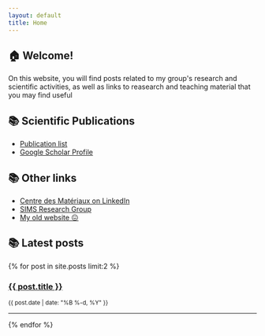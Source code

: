 ```yaml
---
layout: default
title: Home
---
```


## 🏠 Welcome!  
 
On this website, you will find posts related to my group's research and scientific activities, as well as links to reasearch and teaching material that you may find useful 

<!--
## 📁 Pages 
 
- [About](/about/) 
- [Contact](/contact/)
- [Teaching](/teaching/)
- [Job Offers](/job-offers/) 
-->

## 📚 Scientific Publications

- [Publication list](/publications/)
- [Google Scholar Profile](https://scholar.google.com/citations?hl=en&user=EV2wmsgAAAAJ&view_op=list_works&sortby=pubdate)

## 📚 Other links

- [Centre des Matériaux on LinkedIn](https://www.linkedin.com/company/centre-des-materiaux-mines-paris/?viewAsMember=true)
- [SIMS Research Group](/SIMS/)
- [My old website 😖](https://computationalengin.blogspot.com/)

## 📚 Latest posts

{% for post in site.posts limit:2 %}
  <article>
    <h3><a href="{{ post.url }}">{{ post.title }}</a></h3>
    <p><small>{{ post.date | date: "%B %-d, %Y" }}</small></p>
    <hr>
  </article>
{% endfor %}




